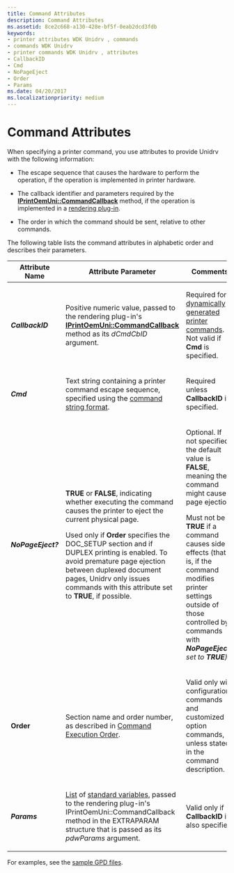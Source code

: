 ```yaml
---
title: Command Attributes
description: Command Attributes
ms.assetid: 8ce2c668-a130-428e-bf5f-0eab2dcd3fdb
keywords:
- printer attributes WDK Unidrv , commands
- commands WDK Unidrv
- printer commands WDK Unidrv , attributes
- CallbackID
- Cmd
- NoPageEject
- Order
- Params
ms.date: 04/20/2017
ms.localizationpriority: medium
---
```


# Command Attributes





When specifying a printer command, you use attributes to provide Unidrv with the following information:

-   The escape sequence that causes the hardware to perform the operation, if the operation is implemented in printer hardware.

-   The callback identifier and parameters required by the [**IPrintOemUni::CommandCallback**](/windows-hardware/drivers/ddi/prcomoem/nf-prcomoem-iprintoemuni-commandcallback) method, if the operation is implemented in a [rendering plug-in](rendering-plug-ins.md).

-   The order in which the command should be sent, relative to other commands.

The following table lists the command attributes in alphabetic order and describes their parameters.

<table>
<colgroup>
<col width="33%" />
<col width="33%" />
<col width="33%" />
</colgroup>
<thead>
<tr class="header">
<th>Attribute Name</th>
<th>Attribute Parameter</th>
<th>Comments</th>
</tr>
</thead>
<tbody>
<tr class="odd">
<td><p><strong><em>CallbackID</strong></p></td>
<td><p>Positive numeric value, passed to the rendering plug-in's <a href="/windows-hardware/drivers/ddi/prcomoem/nf-prcomoem-iprintoemuni-commandcallback" data-raw-source="[&lt;strong&gt;IPrintOemUni::CommandCallback&lt;/strong&gt;](/windows-hardware/drivers/ddi/prcomoem/nf-prcomoem-iprintoemuni-commandcallback)"><strong>IPrintOemUni::CommandCallback</strong></a> method as its <em>dCmdCbID</em> argument.</p></td>
<td><p>Required for <a href="dynamically-generated-printer-commands.md" data-raw-source="[dynamically generated printer commands](dynamically-generated-printer-commands.md)">dynamically generated printer commands</a>. Not valid if <strong></em>Cmd</strong> is specified.</p></td>
</tr>
<tr class="even">
<td><p><strong><em>Cmd</strong></p></td>
<td><p>Text string containing a printer command escape sequence, specified using the <a href="command-string-format.md" data-raw-source="[command string format](command-string-format.md)">command string format</a>.</p></td>
<td><p>Required unless <strong></em>CallbackID</strong> is specified.</p></td>
</tr>
<tr class="odd">
<td><p><strong><em>NoPageEject?</strong></p></td>
<td><p><strong>TRUE</strong> or <strong>FALSE</strong>, indicating whether executing the command causes the printer to eject the current physical page.</p>
<p>Used only if <strong></em>Order</strong> specifies the DOC_SETUP section and if DUPLEX printing is enabled. To avoid premature page ejection between duplexed document pages, Unidrv only issues commands with this attribute set to <strong>TRUE</strong>, if possible.</p></td>
<td><p>Optional. If not specified, the default value is <strong>FALSE</strong>, meaning the command might cause page ejection.</p>
<p>Must not be <strong>TRUE</strong> if a command causes side effects (that is, if the command modifies printer settings outside of those controlled by commands with <strong><em>NoPageEject?</strong> set to <strong>TRUE</strong>).</p></td>
</tr>
<tr class="even">
<td><p><strong></em>Order</strong></p></td>
<td><p>Section name and order number, as described in <a href="command-execution-order.md" data-raw-source="[Command Execution Order](command-execution-order.md)">Command Execution Order</a>.</p></td>
<td><p>Valid only with configuration commands and customized option commands, unless stated in the command description.</p></td>
</tr>
<tr class="odd">
<td><p><strong><em>Params</strong></p></td>
<td><p><a href="lists.md" data-raw-source="[List](lists.md)">List</a> of <a href="standard-variables.md" data-raw-source="[standard variables](standard-variables.md)">standard variables</a>, passed to the rendering plug-in's IPrintOemUni::CommandCallback method in the EXTRAPARAM structure that is passed as its <em>pdwParams</em> argument.</p></td>
<td><p>Valid only if <strong></em>CallbackID</strong> is also specified.</p></td>
</tr>
</tbody>
</table>

 

For examples, see the [sample GPD files](sample-gpd-files.md).

